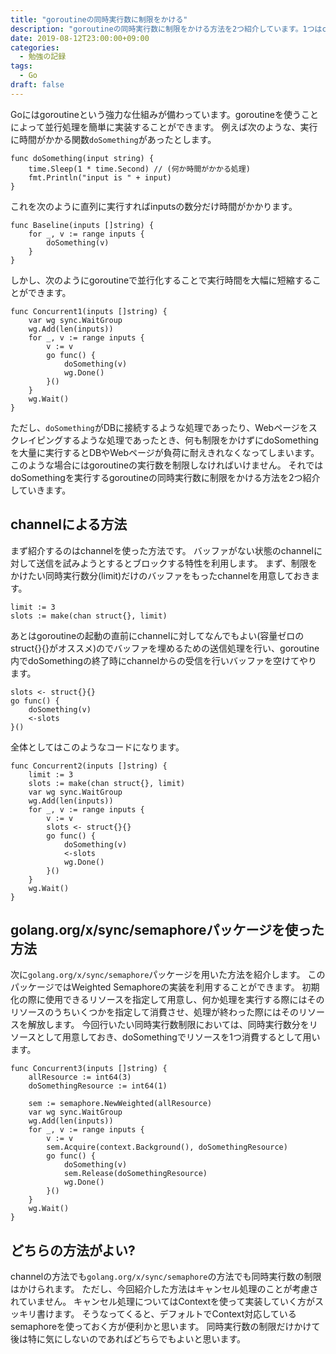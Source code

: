 ```yaml
---
title: "goroutineの同時実行数に制限をかける"
description: "goroutineの同時実行数に制限をかける方法を2つ紹介しています。1つはchannelによる方法。もう一つはgolang.org/x/sync/semaphoreパッケージによる方法です。"
date: 2019-08-12T23:00:00+09:00
categories:
  - 勉強の記録
tags:
  - Go
draft: false
---
```

Goにはgoroutineという強力な仕組みが備わっています。goroutineを使うことによって並行処理を簡単に実装することができます。
例えば次のような、実行に時間がかかる関数`doSomething`があったとします。

```
func doSomething(input string) {
	time.Sleep(1 * time.Second) // (何か時間がかかる処理)
	fmt.Println("input is " + input)
}
```

これを次のように直列に実行すればinputsの数分だけ時間がかかります。

```
func Baseline(inputs []string) {
	for _, v := range inputs {
		doSomething(v)
	}
}
```

しかし、次のようにgoroutineで並行化することで実行時間を大幅に短縮することができます。

```
func Concurrent1(inputs []string) {
	var wg sync.WaitGroup
	wg.Add(len(inputs))
	for _, v := range inputs {
		v := v
		go func() {
			doSomething(v)
			wg.Done()
		}()
	}
	wg.Wait()
}
```

ただし、`doSomething`がDBに接続するような処理であったり、Webページをスクレイピングするような処理であったとき、何も制限をかけずにdoSomethingを大量に実行するとDBやWebページが負荷に耐えきれなくなってしまいます。
このような場合にはgoroutineの実行数を制限しなければいけません。
それではdoSomethingを実行するgoroutineの同時実行数に制限をかける方法を2つ紹介していきます。

## channelによる方法

まず紹介するのはchannelを使った方法です。
バッファがない状態のchannelに対して送信を試みようとするとブロックする特性を利用します。
まず、制限をかけたい同時実行数分(limit)だけのバッファをもったchannelを用意しておきます。

```
limit := 3
slots := make(chan struct{}, limit)
```

あとはgoroutineの起動の直前にchannelに対してなんでもよい(容量ゼロのstruct{}{}がオススメ)のでバッファを埋めるための送信処理を行い、goroutine内でdoSomethingの終了時にchannelからの受信を行いバッファを空けてやります。

```
slots <- struct{}{}
go func() {
    doSomething(v)
    <-slots
}()
```

全体としてはこのようなコードになります。

```
func Concurrent2(inputs []string) {
	limit := 3
	slots := make(chan struct{}, limit)
	var wg sync.WaitGroup
	wg.Add(len(inputs))
	for _, v := range inputs {
		v := v
		slots <- struct{}{}
		go func() {
			doSomething(v)
			<-slots
			wg.Done()
		}()
	}
	wg.Wait()
}
```

## golang.org/x/sync/semaphoreパッケージを使った方法

次に`golang.org/x/sync/semaphore`パッケージを用いた方法を紹介します。
このパッケージではWeighted Semaphoreの実装を利用することができます。
初期化の際に使用できるリソースを指定して用意し、何か処理を実行する際にはそのリソースのうちいくつかを指定して消費させ、処理が終わった際にはそのリソースを解放します。
今回行いたい同時実行数制限においては、同時実行数分をリソースとして用意しておき、doSomethingでリソースを1つ消費するとして用います。

```
func Concurrent3(inputs []string) {
	allResource := int64(3)
	doSomethingResource := int64(1)

	sem := semaphore.NewWeighted(allResource)
	var wg sync.WaitGroup
	wg.Add(len(inputs))
	for _, v := range inputs {
		v := v
		sem.Acquire(context.Background(), doSomethingResource)
		go func() {
			doSomething(v)
			sem.Release(doSomethingResource)
			wg.Done()
		}()
	}
	wg.Wait()
}
```

## どちらの方法がよい?

channelの方法でも`golang.org/x/sync/semaphore`の方法でも同時実行数の制限はかけられます。
ただし、今回紹介した方法はキャンセル処理のことが考慮されていません。
キャンセル処理についてはContextを使って実装していく方がスッキリ書けます。
そうなってくると、デフォルトでContext対応しているsemaphoreを使っておく方が便利かと思います。
同時実行数の制限だけかけて後は特に気にしないのであればどちらでもよいと思います。
